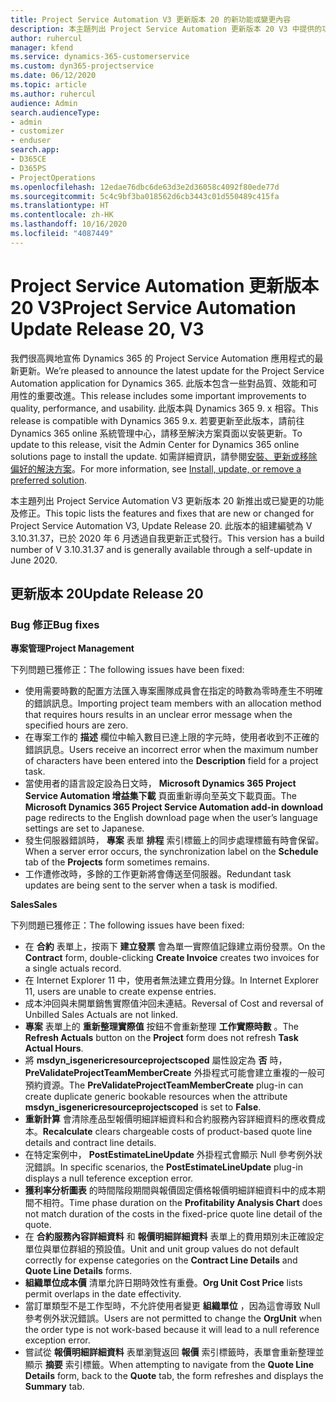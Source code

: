 ```yaml
---
title: Project Service Automation V3 更新版本 20 的新功能或變更內容
description: 本主題列出 Project Service Automation 更新版本 20 V3 中提供的功能和修正
author: ruhercul
manager: kfend
ms.service: dynamics-365-customerservice
ms.custom: dyn365-projectservice
ms.date: 06/12/2020
ms.topic: article
ms.author: ruhercul
audience: Admin
search.audienceType:
- admin
- customizer
- enduser
search.app:
- D365CE
- D365PS
- ProjectOperations
ms.openlocfilehash: 12edae76dbc6de63d3e2d36058c4092f80ede77d
ms.sourcegitcommit: 5c4c9bf3ba018562d6cb3443c01d550489c415fa
ms.translationtype: HT
ms.contentlocale: zh-HK
ms.lasthandoff: 10/16/2020
ms.locfileid: "4087449"
---
```

# <a name="project-service-automation-update-release-20-v3"></a><span data-ttu-id="15d97-103">Project Service Automation 更新版本 20 V3</span><span class="sxs-lookup"><span data-stu-id="15d97-103">Project Service Automation Update Release 20, V3</span></span>

<span data-ttu-id="15d97-104">我們很高興地宣佈 Dynamics 365 的 Project Service Automation 應用程式的最新更新。</span><span class="sxs-lookup"><span data-stu-id="15d97-104">We’re pleased to announce the latest update for the Project Service Automation application for Dynamics 365.</span></span> <span data-ttu-id="15d97-105">此版本包含一些對品質、效能和可用性的重要改進。</span><span class="sxs-lookup"><span data-stu-id="15d97-105">This release includes some important improvements to quality, performance, and usability.</span></span> <span data-ttu-id="15d97-106">此版本與 Dynamics 365 9. x 相容。</span><span class="sxs-lookup"><span data-stu-id="15d97-106">This release is compatible with Dynamics 365 9.x.</span></span> <span data-ttu-id="15d97-107">若要更新至此版本，請前往 Dynamics 365 online 系統管理中心，請移至解決方案頁面以安裝更新。</span><span class="sxs-lookup"><span data-stu-id="15d97-107">To update to this release, visit the Admin Center for Dynamics 365 online solutions page to install the update.</span></span> <span data-ttu-id="15d97-108">如需詳細資訊，請參閱[安裝、更新或移除偏好的解決方案](https://docs.microsoft.com/power-platform/admin/install-remove-preferred-solution)。</span><span class="sxs-lookup"><span data-stu-id="15d97-108">For more information, see [Install, update, or remove a preferred solution](https://docs.microsoft.com/power-platform/admin/install-remove-preferred-solution).</span></span>

<span data-ttu-id="15d97-109">本主題列出 Project Service Automation V3 更新版本 20 新推出或已變更的功能及修正。</span><span class="sxs-lookup"><span data-stu-id="15d97-109">This topic lists the features and fixes that are new or changed for Project Service Automation V3, Update Release 20.</span></span> <span data-ttu-id="15d97-110">此版本的組建編號為 V 3.10.31.37，已於 2020 年 6 月透過自我更新正式發行。</span><span class="sxs-lookup"><span data-stu-id="15d97-110">This version has a build number of V 3.10.31.37 and is generally available through a self-update in June 2020.</span></span>

## <a name="update-release-20"></a><span data-ttu-id="15d97-111">更新版本 20</span><span class="sxs-lookup"><span data-stu-id="15d97-111">Update Release 20</span></span>

### <a name="bug-fixes"></a><span data-ttu-id="15d97-112">Bug 修正</span><span class="sxs-lookup"><span data-stu-id="15d97-112">Bug fixes</span></span>

<span data-ttu-id="15d97-113">**專案管理**</span><span class="sxs-lookup"><span data-stu-id="15d97-113">**Project Management**</span></span>

<span data-ttu-id="15d97-114">下列問題已獲修正：</span><span class="sxs-lookup"><span data-stu-id="15d97-114">The following issues have been fixed:</span></span>

- <span data-ttu-id="15d97-115">使用需要時數的配置方法匯入專案團隊成員會在指定的時數為零時產生不明確的錯誤訊息。</span><span class="sxs-lookup"><span data-stu-id="15d97-115">Importing project team members with an allocation method that requires hours results in an unclear error message when the specified hours are zero.</span></span>
- <span data-ttu-id="15d97-116">在專案工作的 **描述** 欄位中輸入數目已達上限的字元時，使用者收到不正確的錯誤訊息。</span><span class="sxs-lookup"><span data-stu-id="15d97-116">Users receive an incorrect error when the maximum number of characters have been entered into the **Description** field for a project task.</span></span>
- <span data-ttu-id="15d97-117">當使用者的語言設定設為日文時， **Microsoft Dynamics 365 Project Service Automation 增益集下載** 頁面重新導向至英文下載頁面。</span><span class="sxs-lookup"><span data-stu-id="15d97-117">The **Microsoft Dynamics 365 Project Service Automation add-in download** page redirects to the English download page when the user’s language settings are set to Japanese.</span></span>
- <span data-ttu-id="15d97-118">發生伺服器錯誤時， **專案** 表單 **排程** 索引標籤上的同步處理標籤有時會保留。</span><span class="sxs-lookup"><span data-stu-id="15d97-118">When a server error occurs, the synchronization label on the **Schedule** tab of the **Projects** form sometimes remains.</span></span>
- <span data-ttu-id="15d97-119">工作遭修改時，多餘的工作更新將會傳送至伺服器。</span><span class="sxs-lookup"><span data-stu-id="15d97-119">Redundant task updates are being sent to the server when a task is modified.</span></span>

<span data-ttu-id="15d97-120">**Sales**</span><span class="sxs-lookup"><span data-stu-id="15d97-120">**Sales**</span></span>

<span data-ttu-id="15d97-121">下列問題已獲修正：</span><span class="sxs-lookup"><span data-stu-id="15d97-121">The following issues have been fixed:</span></span>

- <span data-ttu-id="15d97-122">在 **合約** 表單上，按兩下 **建立發票** 會為單一實際值記錄建立兩份發票。</span><span class="sxs-lookup"><span data-stu-id="15d97-122">On the **Contract** form, double-clicking **Create Invoice** creates two invoices for a single actuals record.</span></span>
- <span data-ttu-id="15d97-123">在 Internet Explorer 11 中，使用者無法建立費用分錄。</span><span class="sxs-lookup"><span data-stu-id="15d97-123">In Internet Explorer 11, users are unable to create expense entries.</span></span>
- <span data-ttu-id="15d97-124">成本沖回與未開單銷售實際值沖回未連結。</span><span class="sxs-lookup"><span data-stu-id="15d97-124">Reversal of Cost and reversal of Unbilled Sales Actuals are not linked.</span></span>
- <span data-ttu-id="15d97-125">**專案** 表單上的 **重新整理實際值** 按鈕不會重新整理 **工作實際時數** 。</span><span class="sxs-lookup"><span data-stu-id="15d97-125">The **Refresh Actuals** button on the **Project** form does not refresh **Task Actual Hours**.</span></span>
- <span data-ttu-id="15d97-126">將 **msdyn_isgenericresourceprojectscoped** 屬性設定為 **否** 時， **PreValidateProjectTeamMemberCreate** 外掛程式可能會建立重複的一般可預約資源。</span><span class="sxs-lookup"><span data-stu-id="15d97-126">The **PreValidateProjectTeamMemberCreate** plug-in can create duplicate generic bookable resources when the attribute **msdyn_isgenericresourceprojectscoped** is set to **False**.</span></span>
- <span data-ttu-id="15d97-127">**重新計算** 會清除產品型報價明細詳細資料和合約服務內容詳細資料的應收費成本。</span><span class="sxs-lookup"><span data-stu-id="15d97-127">**Recalculate** clears chargeable costs of product-based quote line details and contract line details.</span></span>
- <span data-ttu-id="15d97-128">在特定案例中， **PostEstimateLineUpdate** 外掛程式會顯示 Null 參考例外狀況錯誤。</span><span class="sxs-lookup"><span data-stu-id="15d97-128">In specific scenarios, the **PostEstimateLineUpdate** plug-in displays a null teference exception error.</span></span>
- <span data-ttu-id="15d97-129">**獲利率分析圖表** 的時間階段期間與報價固定價格報價明細詳細資料中的成本期間不相符。</span><span class="sxs-lookup"><span data-stu-id="15d97-129">Time phase duration on the **Profitability Analysis Chart** does not match duration of the costs in the fixed-price quote line detail of the quote.</span></span>
- <span data-ttu-id="15d97-130">在 **合約服務內容詳細資料** 和 **報價明細詳細資料** 表單上的費用類別未正確設定單位與單位群組的預設值。</span><span class="sxs-lookup"><span data-stu-id="15d97-130">Unit and unit group values do not default correctly for expense categories on the **Contract Line Details** and **Quote Line Details** forms.</span></span>
- <span data-ttu-id="15d97-131">**組織單位成本價** 清單允許日期時效性有重疊。</span><span class="sxs-lookup"><span data-stu-id="15d97-131">**Org Unit Cost Price** lists permit overlaps in the date effectivity.</span></span>
- <span data-ttu-id="15d97-132">當訂單類型不是工作型時，不允許使用者變更 **組織單位** ，因為這會導致 Null 參考例外狀況錯誤。</span><span class="sxs-lookup"><span data-stu-id="15d97-132">Users are not permitted to change the **OrgUnit** when the order type is not work-based because it will lead to a null reference exception error.</span></span>
- <span data-ttu-id="15d97-133">嘗試從 **報價明細詳細資料** 表單瀏覽返回 **報價** 索引標籤時，表單會重新整理並顯示 **摘要** 索引標籤。</span><span class="sxs-lookup"><span data-stu-id="15d97-133">When attempting to navigate from the **Quote Line Details** form, back to the **Quote** tab, the form refreshes and displays the **Summary** tab.</span></span>
